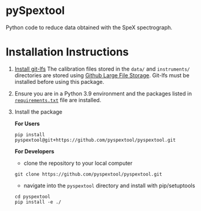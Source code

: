 # pySpextool
Python code to reduce data obtained with the SpeX spectrograph.

# Installation Instructions
1) [Install git-lfs](https://docs.github.com/en/repositories/working-with-files/managing-large-files/installing-git-large-file-storage) 
The calibration files stored in the `data/` and `instruments/` directories
are stored using [Github Large File Storage](https://docs.github.com/en/repositories/working-with-files/managing-large-files). Git-lfs must be installed before using this package.

2) Ensure you are in a Python 3.9 environment and the packages listed in [`requirements.txt`](https://github.com/pyspextool/pyspextool/blob/main/requirements.txt) file are installed.

3) Install the package

   **For Users**
    ```
    pip install pyspextool@git+https://github.com/pyspextool/pyspextool.git
    ```

    **For Developers**
    * clone the repository to your local computer
    ```
    git clone https://github.com/pyspextool/pyspextool.git
    ```
    * navigate into the `pyspextool` directory and install with pip/setuptools
    
    ```
    cd pyspextool
    pip install -e ./
    ```

